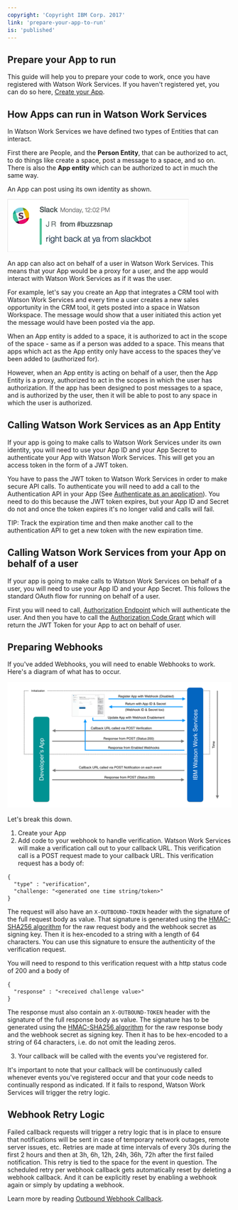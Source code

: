 ```yaml
---
copyright: 'Copyright IBM Corp. 2017'
link: 'prepare-your-app-to-run'
is: 'published'
---
```

## Prepare your App to run

This guide will help you to prepare your code to work, once you have registered with Watson Work Services.
If you haven't registered yet, you can do so here, [Create your App](https://developer.watsonwork.ibm.com/apps).

## How Apps can run in Watson Work Services

In Watson Work Services we have defined two types of Entities that can interact.

First there are People, and the **Person Entity**, that can be authorized to act, to do things like create a space, post a message to a space, and so on. There is also the **App entity** which can be authorized to act in much the same way.

An App can post using its own identity as shown.

![App posting as itself](../images/SlackAppPosting.png)

An app can also act on behalf of a user in Watson Work Services.  This means that your App would be a proxy for a user, and the app would interact with Watson Work Services as if it was the user.

For example, let's say you create an App that integrates a CRM tool with Watson Work Services and every time a user creates a new sales opportunity in the CRM tool, it gets posted into a space in Watson Workspace.  The message would show that a user initiated this action yet the message would have been posted via the app.

When an App entity is added to a space, it is authorized to act in the scope of the space - same as if a person was added to a space.  This means that apps which act as the App entity only have access to the spaces they've been added to (authorized for).

However, when an App entity is acting on behalf of a user, then the App Entity is a proxy, authorized to act in the scopes in which the user has authorization.  If the app has been designed to post messages to a space, and is authorized by the user, then it will be able to post to any space in which the user is authorized.  

## Calling Watson Work Services as an App Entity

If your app is going to make calls to Watson Work Services under its own identity, you will need to use your App ID and your App Secret to authenticate your App with Watson Work Services.  This will get you an access token in the form of a JWT token.

You have to pass the JWT token to Watson Work Services in order to make secure API calls.  To authenticate you will need to add a call to the Authentication API in your App (See [Authenticate as an application](../references/V1_oauth_token_client_credentials.yml)). You need to do this because the JWT token expires, but your App ID and Secret do not and once the token expires it's no longer valid and calls will fail.   

TIP:  Track the expiration time and then make another call to the authentication API to get a new token with the new expiration time.

## Calling Watson Work Services from your App on behalf of a user

If your app is going to make calls to Watson Work Services on behalf of a user, you will need to use your App ID and your App Secret.
This follows the standard OAuth flow for running on behalf of a user.

First you will need to call, [Authorization Endpoint](../references/V1_oauth_authorize_code.yml)
which will authenticate the user.
And then you have to call the [Authorization Code Grant](../references/V1_oauth_token_code.yml) which will return the JWT Token for your App to act on behalf of user.

## Preparing Webhooks

If you've added Webhooks, you will need
to enable Webhooks to work. Here's a diagram of what has to occur.

![Webhooks Sequence Diagram](../images/SequenceWebhooks.jpeg)

Let's break this down.  
1.  Create your App
2.  Add code to your webhook to handle verification.   Watson Work Services will make a verification call out to your callback URL. This verification call is a POST request made to your callback URL. This verification request has a body of:

```
{
  "type" : "verification",
  "challenge: "<generated one time string/token>"
}
```

The request will also have an `X-OUTBOUND-TOKEN` header with the signature of
the full request body as value. That signature is generated using the
[HMAC-SHA256 algorithm](https://tools.ietf.org/html/rfc4634)
for the raw request body and the webhook secret as signing key. Then it is
hex-encoded to a string with a length of 64 characters. You can use this
signature to ensure the authenticity of the verification request.

You will need to respond to this verification request
with a http status code of 200 and a body of
```
{
  "response" : "<received challenge value>"
}
```

The response must also contain an `X-OUTBOUND-TOKEN` header with the signature
of the full response body as value. The signature has to be generated using the
[HMAC-SHA256 algorithm](https://tools.ietf.org/html/rfc4634)
for the raw response body and the webhook secret as signing key. Then it has
to be hex-encoded to a string of 64 characters, i.e. do not omit the leading zeros.

3.  Your callback will be called with the events you've registered for.

It's important to note that your callback will be continuously called whenever events you've registered occur and that your code needs to continually respond as indicated. If it fails to respond, Watson Work Services will trigger the retry logic.

## Webhook Retry Logic

Failed callback requests will trigger a retry logic that is in place to ensure that notifications will be sent in case of temporary network outages, remote server issues, etc. Retries are made at time intervals of every 30s during the first 2 hours and then at 3h, 6h, 12h, 24h, 36h, 72h after the first failed notification. This retry is tied to the space for the event in question. The scheduled retry per webhook callback gets automatically reset by deleting a webhook callback. And it can be explicitly reset by enabling a webhook again or simply by updating a webhook.

Learn more by reading [Outbound Webhook Callback](../references/V1_OutboundCallback.yml).
